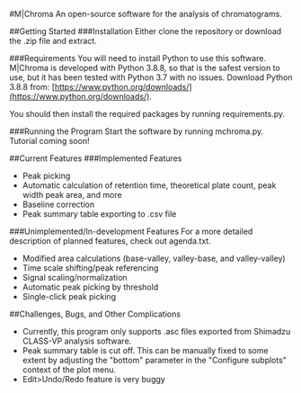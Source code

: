 #M|Chroma
An open-source software for the analysis of chromatograms.

##Getting Started
###Installation
Either clone the repository or download the .zip file and extract.

###Requirements
You will need to install Python to use this software. M|Chroma is developed
with Python 3.8.8, so that is the safest version to use, but it has been tested
with Python 3.7 with no issues. Download Python 3.8.8 from:
[https://www.python.org/downloads/](https://www.python.org/downloads/).

You should then install the required packages by running requirements.py.

###Running the Program
Start the software by running mchroma.py. Tutorial coming soon!

##Current Features
###Implemented Features
- Peak picking
- Automatic calculation of retention time, theoretical plate count, peak width
    peak area, and more
- Baseline correction
- Peak summary table exporting to .csv file

###Unimplemented/In-development Features
For a more detailed description of planned features, check out agenda.txt.
- Modified area calculations (base-valley, valley-base, and valley-valley)
- Time scale shifting/peak referencing
- Signal scaling/normalization
- Automatic peak picking by threshold
- Single-click peak picking

##Challenges, Bugs, and Other Complications
- Currently, this program only supports .asc files exported from Shimadzu
    CLASS-VP analysis software.
- Peak summary table is cut off. This can be manually fixed to some extent by
    adjusting the "bottom" parameter in the "Configure subplots" context of the
    plot menu.
- Edit>Undo/Redo feature is very buggy
